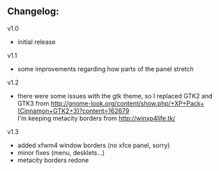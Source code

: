 ## Changelog:

v1.0
- initial release

v1.1
- some improvements regarding how parts of the panel stretch

v1.2
- there were some issues with the gtk theme, so I replaced GTK2 and GTK3 from http://gnome-look.org/content/show.php/+XP+Pack+(Cinnamon+GTK2+3)?content=162679 </br>
I'm keeping metacity borders from http://winxp4life.tk/

v1.3
- added xfwm4 window borders (no xfce panel, sorry)
- minor fixes (menu, desklets...)
- metacity borders redone
